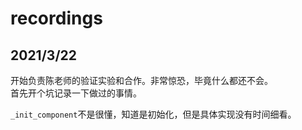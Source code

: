 # recordings  

## 2021/3/22  

开始负责陈老师的验证实验和合作。非常惊恐，毕竟什么都还不会。  
首先开个坑记录一下做过的事情。  

`_init_component`不是很懂，知道是初始化，但是具体实现没有时间细看。  